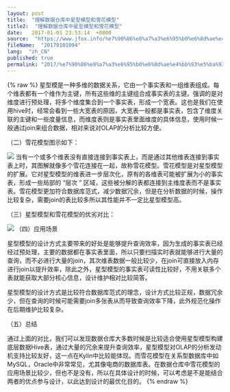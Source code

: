 ```yaml
---
layout: post
title:  "理解数据仓库中星型模型和雪花模型"
title2:  "理解数据仓库中星型模型和雪花模型"
date:   2017-01-01 23:53:14  +0800
source:  "https://www.jfox.info/%e7%90%86%e8%a7%a3%e6%95%b0%e6%8d%ae%e4%bb%93%e5%ba%93%e4%b8%ad%e6%98%9f%e5%9e%8b%e6%a8%a1%e5%9e%8b%e5%92%8c%e9%9b%aa%e8%8a%b1%e6%a8%a1%e5%9e%8b.html"
fileName:  "20170101094"
lang:  "zh_CN"
published: true
permalink: "2017/%e7%90%86%e8%a7%a3%e6%95%b0%e6%8d%ae%e4%bb%93%e5%ba%93%e4%b8%ad%e6%98%9f%e5%9e%8b%e6%a8%a1%e5%9e%8b%e5%92%8c%e9%9b%aa%e8%8a%b1%e6%a8%a1%e5%9e%8b.html"
---
```

{% raw %}
星型模是一种多维的数据关系，它由一个事实表和一组维表组成。每个维表都有一个维作为主键，所有这些维的主键组合成事实表的主键。强调的是对维度进行预处理，将多个维度集合到一个事实表，形成一个宽表。这也是我们在使用hive时，经常会看到一些大宽表的原因，大宽表一般都是事实表，包含了维度关联的主键和一些度量信息，而维度表则是事实表里面维度的具体信息，使用时候一般通过join来组合数据，相对来说对OLAP的分析比较方便。 

（二）雪花模型图示如下： 

![](/wp-content/uploads/2017/07/1499354967.jpg)
当有一个或多个维表没有直接连接到事实表上，而是通过其他维表连接到事实表上时，其图解就像多个雪花连接在一起，故称雪花模型。雪花模型是对星型模型的扩展。它对星型模型的维表进一步层次化，原有的各维表可能被扩展为小的事实表，形成一些局部的 “层次 ” 区域，这些被分解的表都连接到主维度表而不是事实表。雪花模型更加符合数据库范式，减少数据冗余，但是在分析数据的时候，操作比较复杂，需要join的表比较多所以其性能并不一定比星型模型高。 

（三）星型模型和雪花模型的优劣对比： 

![](/wp-content/uploads/2017/07/1499354968.jpg)
（四）应用场景 

星型模型的设计方式主要带来的好处是能够提升查询效率，因为生成的事实表已经经过预处理，主要的数据都在事实表里面，所以只要扫描实时表就能够进行大量的查询，而不必进行大量的join，其次维表数据一般比较少，在join可直接放入内存进行join以提升效率，除此之外，星型模型的事实表可读性比较好，不用关联多个表就能获取大部分核心信息，设计维护相对比较简答。 

星型模型的设计方式是比较符合数据库范式的理念，设计方式比较正规，数据冗余少，但在查询的时候可能需要join多张表从而导致查询效率下降，此外规范化操作在后期维护比较复杂。 

（五）总结 

通过上面的对比，我们可以发现数据仓库大多数时候是比较适合使用星型模型构建底层数据Hive表，通过大量的冗余来提升查询效率，星型模型对OLAP的分析发动机支持比较友好，这一点在Kylin中比较能体现。而雪花模型在关系型数据库中如MySQL，Oracle中非常常见，尤其像电商的数据库表。在数据仓库中雪花模型的应用场景比较少，但也不是没有，所以在具体设计的时候，可以考虑是不是能结合两者的优点参与设计，以此达到设计的最优化目的。
{% endraw %}
